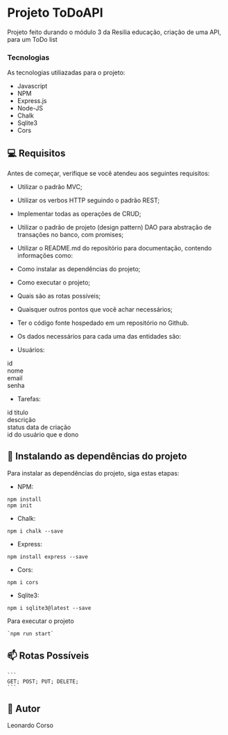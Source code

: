# Projeto ToDoAPI

Projeto feito durando o módulo 3 da Resilia educação, criação de uma API, para um ToDo list

### Tecnologias 

As tecnologias utiliazadas para o projeto:

* Javascript
* NPM
* Express.js
* Node-JS
* Chalk
* Sqlite3
* Cors

## 💻 Requisitos

Antes de começar, verifique se você atendeu aos seguintes requisitos:
* Utilizar o padrão MVC;
* Utilizar os verbos HTTP seguindo o padrão REST;
* Implementar todas as operações de CRUD;
* Utilizar o padrão de projeto (design pattern) DAO para abstração de transações no banco, com promises;
* Utilizar o README.md do repositório para documentação, contendo informações como:
* Como instalar as dependências do projeto;
* Como executar o projeto;
* Quais são as rotas possíveis;
* Quaisquer outros pontos que você achar necessários;
* Ter o código fonte hospedado em um repositório no Github.

* Os dados necessários para cada uma das entidades são:

* Usuários:  
 
 id      
 nome        
 email          
 senha  
 
* Tarefas:
 
 id
 titulo   
 descrição          
 status
 data de criação  
 id do usuário que e dono
                   
                   
## 🚀 Instalando as dependências do projeto

Para instalar as dependências do projeto, siga estas etapas:

* NPM:

```
npm install
npm init
```

* Chalk:

```
npm i chalk --save
```

* Express:

```
npm install express --save
```

* Cors:

```
npm i cors
```

* Sqlite3:

```
npm i sqlite3@latest --save
```

Para executar o projeto

```
`npm run start`
```

## 📫 Rotas Possíveis 

    ```
    GET; POST; PUT; DELETE;
    ```


## 📝 Autor

Leonardo Corso
